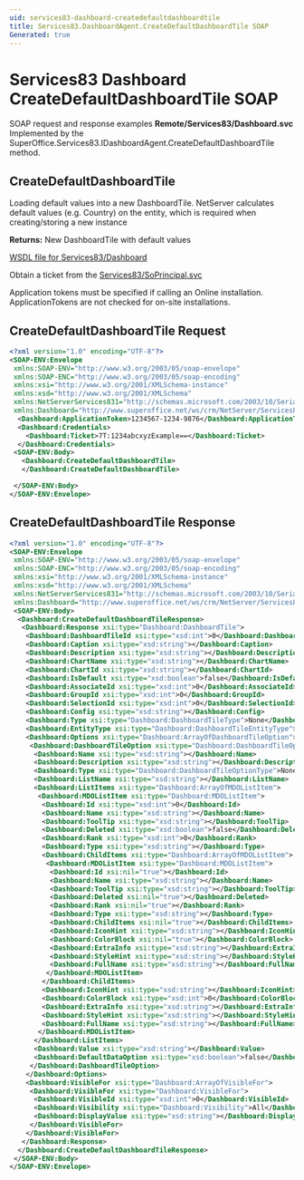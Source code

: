 ```yaml
---
uid: services83-dashboard-createdefaultdashboardtile
title: Services83.DashboardAgent.CreateDefaultDashboardTile SOAP
Generated: true
---
```


# Services83 Dashboard CreateDefaultDashboardTile SOAP

SOAP request and response examples **Remote/Services83/Dashboard.svc**
Implemented by the <see cref="M:SuperOffice.Services83.IDashboardAgent.CreateDefaultDashboardTile">SuperOffice.Services83.IDashboardAgent.CreateDefaultDashboardTile</see> method.

## CreateDefaultDashboardTile

Loading default values into a new DashboardTile.
NetServer calculates default values (e.g. Country) on the entity, which is required when creating/storing a new instance


**Returns:** New DashboardTile with default values


[WSDL file for Services83/Dashboard](../Services83-Dashboard.md)

Obtain a ticket from the [Services83/SoPrincipal.svc](../SoPrincipal/SoPrincipal.md)

Application tokens must be specified if calling an Online installation. ApplicationTokens are not checked for on-site installations.

## CreateDefaultDashboardTile Request

```xml
<?xml version="1.0" encoding="UTF-8"?>
<SOAP-ENV:Envelope
 xmlns:SOAP-ENV="http://www.w3.org/2003/05/soap-envelope"
 xmlns:SOAP-ENC="http://www.w3.org/2003/05/soap-encoding"
 xmlns:xsi="http://www.w3.org/2001/XMLSchema-instance"
 xmlns:xsd="http://www.w3.org/2001/XMLSchema"
 xmlns:NetServerServices831="http://schemas.microsoft.com/2003/10/Serialization/"
 xmlns:Dashboard="http://www.superoffice.net/ws/crm/NetServer/Services83">
  <Dashboard:ApplicationToken>1234567-1234-9876</Dashboard:ApplicationToken>
  <Dashboard:Credentials>
    <Dashboard:Ticket>7T:1234abcxyzExample==</Dashboard:Ticket>
  </Dashboard:Credentials>
 <SOAP-ENV:Body>
   <Dashboard:CreateDefaultDashboardTile>
   </Dashboard:CreateDefaultDashboardTile>

 </SOAP-ENV:Body>
</SOAP-ENV:Envelope>

```


## CreateDefaultDashboardTile Response

```xml
<?xml version="1.0" encoding="UTF-8"?>
<SOAP-ENV:Envelope
 xmlns:SOAP-ENV="http://www.w3.org/2003/05/soap-envelope"
 xmlns:SOAP-ENC="http://www.w3.org/2003/05/soap-encoding"
 xmlns:xsi="http://www.w3.org/2001/XMLSchema-instance"
 xmlns:xsd="http://www.w3.org/2001/XMLSchema"
 xmlns:NetServerServices831="http://schemas.microsoft.com/2003/10/Serialization/"
 xmlns:Dashboard="http://www.superoffice.net/ws/crm/NetServer/Services83">
 <SOAP-ENV:Body>
  <Dashboard:CreateDefaultDashboardTileResponse>
   <Dashboard:Response xsi:type="Dashboard:DashboardTile">
    <Dashboard:DashboardTileId xsi:type="xsd:int">0</Dashboard:DashboardTileId>
    <Dashboard:Caption xsi:type="xsd:string"></Dashboard:Caption>
    <Dashboard:Description xsi:type="xsd:string"></Dashboard:Description>
    <Dashboard:ChartName xsi:type="xsd:string"></Dashboard:ChartName>
    <Dashboard:ChartId xsi:type="xsd:string"></Dashboard:ChartId>
    <Dashboard:IsDefault xsi:type="xsd:boolean">false</Dashboard:IsDefault>
    <Dashboard:AssociateId xsi:type="xsd:int">0</Dashboard:AssociateId>
    <Dashboard:GroupId xsi:type="xsd:int">0</Dashboard:GroupId>
    <Dashboard:SelectionId xsi:type="xsd:int">0</Dashboard:SelectionId>
    <Dashboard:Config xsi:type="xsd:string"></Dashboard:Config>
    <Dashboard:Type xsi:type="Dashboard:DashboardTileType">None</Dashboard:Type>
    <Dashboard:EntityType xsi:type="Dashboard:DashboardTileEntityType">None</Dashboard:EntityType>
    <Dashboard:Options xsi:type="Dashboard:ArrayOfDashboardTileOption">
     <Dashboard:DashboardTileOption xsi:type="Dashboard:DashboardTileOption">
      <Dashboard:Name xsi:type="xsd:string"></Dashboard:Name>
      <Dashboard:Description xsi:type="xsd:string"></Dashboard:Description>
      <Dashboard:Type xsi:type="Dashboard:DashboardTileOptionType">None</Dashboard:Type>
      <Dashboard:ListName xsi:type="xsd:string"></Dashboard:ListName>
      <Dashboard:ListItems xsi:type="Dashboard:ArrayOfMDOListItem">
       <Dashboard:MDOListItem xsi:type="Dashboard:MDOListItem">
        <Dashboard:Id xsi:type="xsd:int">0</Dashboard:Id>
        <Dashboard:Name xsi:type="xsd:string"></Dashboard:Name>
        <Dashboard:ToolTip xsi:type="xsd:string"></Dashboard:ToolTip>
        <Dashboard:Deleted xsi:type="xsd:boolean">false</Dashboard:Deleted>
        <Dashboard:Rank xsi:type="xsd:int">0</Dashboard:Rank>
        <Dashboard:Type xsi:type="xsd:string"></Dashboard:Type>
        <Dashboard:ChildItems xsi:type="Dashboard:ArrayOfMDOListItem">
         <Dashboard:MDOListItem xsi:type="Dashboard:MDOListItem">
          <Dashboard:Id xsi:nil="true"></Dashboard:Id>
          <Dashboard:Name xsi:type="xsd:string"></Dashboard:Name>
          <Dashboard:ToolTip xsi:type="xsd:string"></Dashboard:ToolTip>
          <Dashboard:Deleted xsi:nil="true"></Dashboard:Deleted>
          <Dashboard:Rank xsi:nil="true"></Dashboard:Rank>
          <Dashboard:Type xsi:type="xsd:string"></Dashboard:Type>
          <Dashboard:ChildItems xsi:nil="true"></Dashboard:ChildItems>
          <Dashboard:IconHint xsi:type="xsd:string"></Dashboard:IconHint>
          <Dashboard:ColorBlock xsi:nil="true"></Dashboard:ColorBlock>
          <Dashboard:ExtraInfo xsi:type="xsd:string"></Dashboard:ExtraInfo>
          <Dashboard:StyleHint xsi:type="xsd:string"></Dashboard:StyleHint>
          <Dashboard:FullName xsi:type="xsd:string"></Dashboard:FullName>
         </Dashboard:MDOListItem>
        </Dashboard:ChildItems>
        <Dashboard:IconHint xsi:type="xsd:string"></Dashboard:IconHint>
        <Dashboard:ColorBlock xsi:type="xsd:int">0</Dashboard:ColorBlock>
        <Dashboard:ExtraInfo xsi:type="xsd:string"></Dashboard:ExtraInfo>
        <Dashboard:StyleHint xsi:type="xsd:string"></Dashboard:StyleHint>
        <Dashboard:FullName xsi:type="xsd:string"></Dashboard:FullName>
       </Dashboard:MDOListItem>
      </Dashboard:ListItems>
      <Dashboard:Value xsi:type="xsd:string"></Dashboard:Value>
      <Dashboard:DefaultDataOption xsi:type="xsd:boolean">false</Dashboard:DefaultDataOption>
     </Dashboard:DashboardTileOption>
    </Dashboard:Options>
    <Dashboard:VisibleFor xsi:type="Dashboard:ArrayOfVisibleFor">
     <Dashboard:VisibleFor xsi:type="Dashboard:VisibleFor">
      <Dashboard:VisibleId xsi:type="xsd:int">0</Dashboard:VisibleId>
      <Dashboard:Visibility xsi:type="Dashboard:Visibility">All</Dashboard:Visibility>
      <Dashboard:DisplayValue xsi:type="xsd:string"></Dashboard:DisplayValue>
     </Dashboard:VisibleFor>
    </Dashboard:VisibleFor>
   </Dashboard:Response>
  </Dashboard:CreateDefaultDashboardTileResponse>
 </SOAP-ENV:Body>
</SOAP-ENV:Envelope>

```


